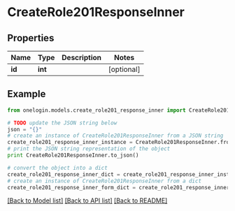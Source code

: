 # CreateRole201ResponseInner


## Properties
Name | Type | Description | Notes
------------ | ------------- | ------------- | -------------
**id** | **int** |  | [optional] 

## Example

```python
from onelogin.models.create_role201_response_inner import CreateRole201ResponseInner

# TODO update the JSON string below
json = "{}"
# create an instance of CreateRole201ResponseInner from a JSON string
create_role201_response_inner_instance = CreateRole201ResponseInner.from_json(json)
# print the JSON string representation of the object
print CreateRole201ResponseInner.to_json()

# convert the object into a dict
create_role201_response_inner_dict = create_role201_response_inner_instance.to_dict()
# create an instance of CreateRole201ResponseInner from a dict
create_role201_response_inner_form_dict = create_role201_response_inner.from_dict(create_role201_response_inner_dict)
```
[[Back to Model list]](../README.md#documentation-for-models) [[Back to API list]](../README.md#documentation-for-api-endpoints) [[Back to README]](../README.md)


